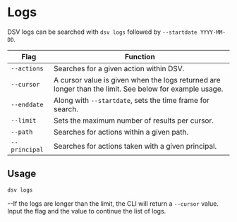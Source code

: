 [title]: # (Logs)
[tags]: # (DevOps Secrets Vault,DSV,logging)
[priority]: # (4850)

# Logs

DSV logs can be searched with `dsv logs` followed by `--startdate YYYY-MM-DD`.

|Flag|Function|
|---|---|
|`--actions`| Searches for a given action within DSV.|
|`--cursor`| A cursor value is given when the logs returned are longer than the limit. See below for example usage.|
|`--enddate`| Along with `--startdate`, sets the time frame for search.|
|`--limit`| Sets the maximum number of results per cursor.|
|`--path`| Searches for actions within a given path.|
|`--principal`| Searches for actions taken with a given principal.|

## Usage

```bash
dsv logs


```
--If the logs are longer than the limit, the CLI will return a `--cursor` value. Input the flag and the value to continue the list of logs.